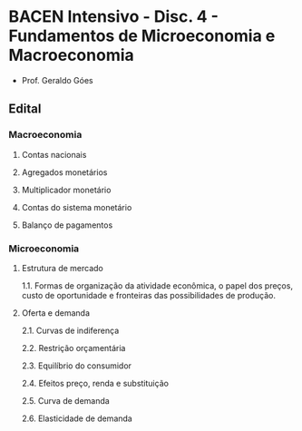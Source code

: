 # BACEN Intensivo - Disc. 4 - Fundamentos de Microeconomia e Macroeconomia

- Prof. Geraldo Góes

## Edital

### Macroeconomia

1. Contas nacionais

2. Agregados monetários

3. Multiplicador monetário

4. Contas do sistema monetário

5. Balanço de pagamentos

### Microeconomia

1. Estrutura de mercado

   1.1. Formas de organização da atividade econômica, o papel dos preços, custo de oportunidade e fronteiras das possibilidades de produção.

2. Oferta e demanda

   2.1. Curvas de indiferença

   2.2. Restrição orçamentária

   2.3. Equilíbrio do consumidor

   2.4. Efeitos preço, renda e substituição

   2.5. Curva de demanda

   2.6. Elasticidade de demanda
